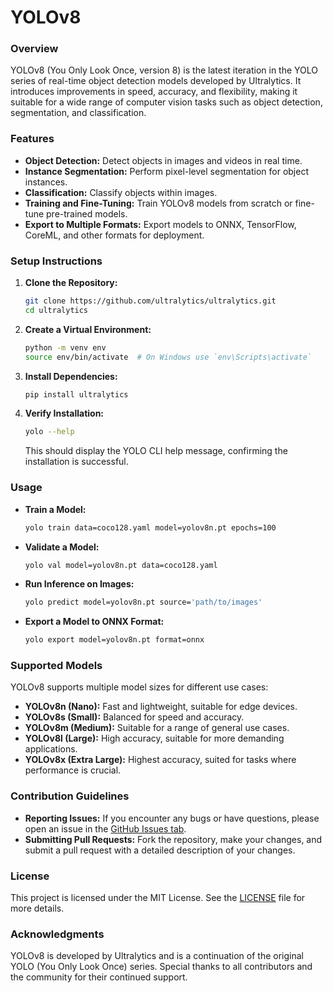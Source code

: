 

# YOLOv8

### Overview

YOLOv8 (You Only Look Once, version 8) is the latest iteration in the YOLO series of real-time object detection models developed by Ultralytics. It introduces improvements in speed, accuracy, and flexibility, making it suitable for a wide range of computer vision tasks such as object detection, segmentation, and classification.

### Features

- **Object Detection:** Detect objects in images and videos in real time.
- **Instance Segmentation:** Perform pixel-level segmentation for object instances.
- **Classification:** Classify objects within images.
- **Training and Fine-Tuning:** Train YOLOv8 models from scratch or fine-tune pre-trained models.
- **Export to Multiple Formats:** Export models to ONNX, TensorFlow, CoreML, and other formats for deployment.

### Setup Instructions

1. **Clone the Repository:**

   ```bash
   git clone https://github.com/ultralytics/ultralytics.git
   cd ultralytics
   ```

2. **Create a Virtual Environment:**

   ```bash
   python -m venv env
   source env/bin/activate  # On Windows use `env\Scripts\activate`
   ```

3. **Install Dependencies:**

   ```bash
   pip install ultralytics
   ```

4. **Verify Installation:**

   ```bash
   yolo --help
   ```

   This should display the YOLO CLI help message, confirming the installation is successful.

### Usage

- **Train a Model:**

  ```bash
  yolo train data=coco128.yaml model=yolov8n.pt epochs=100
  ```

- **Validate a Model:**

  ```bash
  yolo val model=yolov8n.pt data=coco128.yaml
  ```

- **Run Inference on Images:**

  ```bash
  yolo predict model=yolov8n.pt source='path/to/images'
  ```

- **Export a Model to ONNX Format:**
  ```bash
  yolo export model=yolov8n.pt format=onnx
  ```

### Supported Models

YOLOv8 supports multiple model sizes for different use cases:

- **YOLOv8n (Nano):** Fast and lightweight, suitable for edge devices.
- **YOLOv8s (Small):** Balanced for speed and accuracy.
- **YOLOv8m (Medium):** Suitable for a range of general use cases.
- **YOLOv8l (Large):** High accuracy, suitable for more demanding applications.
- **YOLOv8x (Extra Large):** Highest accuracy, suited for tasks where performance is crucial.

### Contribution Guidelines

- **Reporting Issues:** If you encounter any bugs or have questions, please open an issue in the [GitHub Issues tab](https://github.com/ultralytics/ultralytics/issues).
- **Submitting Pull Requests:** Fork the repository, make your changes, and submit a pull request with a detailed description of your changes.

### License

This project is licensed under the MIT License. See the [LICENSE](https://github.com/ultralytics/ultralytics/blob/main/LICENSE) file for more details.

### Acknowledgments

YOLOv8 is developed by Ultralytics and is a continuation of the original YOLO (You Only Look Once) series. Special thanks to all contributors and the community for their continued support.
